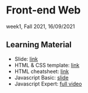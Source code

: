 # Front-end Web

week1, Fall 2021, 16/09/2021

## Learning Material

- Slide: [link](https://github.com/FPTU-Ethical-Hackers-Club/Front-end-Web/raw/main/material/CSS.pptx)
- HTML & CSS template: [link](https://github.com/FPTU-Ethical-Hackers-Club/Front-end-Web/tree/main/material/template)
- HTML cheatsheet: [link](https://github.com/FPTU-Ethical-Hackers-Club/Front-end-Web/raw/main/material/html-cheatsheet.pdf)
- Javascript Basic: [slide](https://github.com/FPTU-Ethical-Hackers-Club/Front-end-Web/blob/main/material/JAVASCRIPT%20TUTORIAL%202.pptx)
- Javascript Expert: [full video](https://udemypremiumcourses.com/the-complete-javascript-course/)
